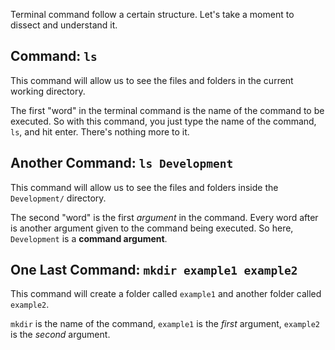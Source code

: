 Terminal command follow a certain structure. Let's take a moment to dissect and understand it.

## Command: `ls`

This command will allow us to see the files and folders in the current working directory.

The first "word" in the terminal command is the name of the command to be executed. So with this command, you just type the name of the command, `ls`, and hit enter. There's nothing more to it.

## Another Command: `ls Development`

This command will allow us to see the files and folders inside the `Development/` directory.

The second "word" is the first _argument_ in the command. Every word after is another argument given to the command being executed. So here, `Development` is a **command argument**.

## One Last Command: `mkdir example1 example2`

This command will create a folder called `example1` and another folder called `example2`.

`mkdir` is the name of the command, `example1` is the _first_ argument, `example2` is the _second_ argument.

